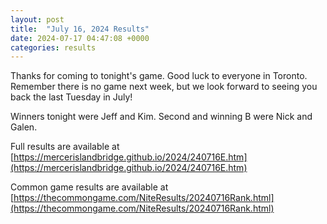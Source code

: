 ```yaml
---
layout: post
title:  "July 16, 2024 Results"
date: 2024-07-17 04:47:08 +0000
categories: results
---
```

Thanks for coming to tonight's game. Good luck to everyone in Toronto. Remember there is no game next week, but we look forward to seeing you back the last Tuesday in July!

Winners tonight were Jeff and Kim. Second and winning B were Nick and Galen.

Full results are available at [https://mercerislandbridge.github.io/2024/240716E.htm](https://mercerislandbridge.github.io/2024/240716E.htm)

Common game results are available at [https://thecommongame.com/NiteResults/20240716Rank.html](https://thecommongame.com/NiteResults/20240716Rank.html)
